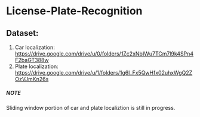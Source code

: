 # License-Plate-Recognition

## Dataset:
1. Car localization: https://drive.google.com/drive/u/0/folders/1Zc2xNbIWu7TCm7l9k4SPn4F2baGT388w
2. Plate localization: https://drive.google.com/drive/u/1/folders/1g6l_Fx5QwHfx02uhxWgQ2ZOzVJmKn26s

##### NOTE
Sliding window portion of car and plate localiztion is still in progress.
